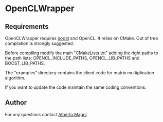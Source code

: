 OpenCLWrapper
=============

Requirements
------------

OpenCLWrapper requires [boost][1] and OpenCL.
It relies on CMake. Out of tree compilation is strongly suggested.

Before compiling modify the main "CMakeLists.txt" adding the 
right paths to the path lists: OPENCL_INCLUDE_PATHS, OPENCL_LIB_PATHS
and BOOST_LIB_PATHS.

The "examples" directory contains the client code for 
matrix multiplication algorithm.

If you want to update the code maintain the same coding conventions.

Author
-------

For any questions contact [Alberto Magni][2]

[1]: http://www.boost.org/
[2]: mailto:alberto.magni86@gmail.com
